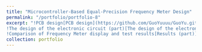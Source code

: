 ```yaml
---
title: "Microcontroller-Based Equal-Precision Frequency Meter Design"
permalink: "/portfolio/portfolio-8"
excerpt: "!PCB design[PCB design](https://github.com/GuoYuuuu/GuoYu.github.io/blob/master/frequency/PCB.png?raw=true)
!The design of the electronic circuit (part)[The design of the electronic circuit (part)](https://github.com/GuoYuuuu/GuoYu.github.io/blob/master/frequency/circuit.png?raw=true)
!Comparison of Frequency Meter display and test results[Results (part)](https://github.com/GuoYuuuu/GuoYu.github.io/blob/master/frequency/FrequencyMeter.png?raw=true)![ ](https://github.com/GuoYuuuu/GuoYu.github.io/blob/master/frequency/result.png?raw=true)"
collection: portfolio
---
```


